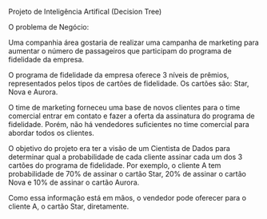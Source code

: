 Projeto de Inteligência Artifical (Decision Tree)

O problema de Negócio:

Uma companhia área gostaria de realizar uma campanha de marketing para aumentar o número de passageiros que participam do programa de fidelidade da empresa. 

O programa de fidelidade da empresa oferece 3 níveis de prêmios, representados pelos tipos de cartões de fidelidade. Os cartões são: Star, Nova e Aurora. 

O time de marketing forneceu uma base de novos clientes para o time comercial entrar em contato e fazer a oferta da assinatura do programa de fidelidade. Porém, não há vendedores suficientes no time comercial para abordar todos os clientes. 

O objetivo do projeto era ter a visão de um Cientista de Dados para determinar qual a probabilidade de cada cliente assinar cada um dos 3 cartões do programa de fidelidade. Por exemplo, o cliente A tem probabilidade de 70% de assinar o cartão Star, 20% de assinar o cartão Nova e 10% de assinar o cartão Aurora. 

Como essa informação está em mãos, o vendedor pode oferecer para o cliente A, o cartão Star, diretamente.
